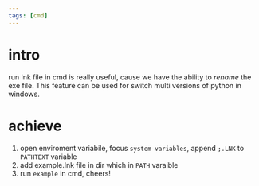 ```yaml
---
tags: [cmd]
---
```


# intro
run lnk file in cmd is really useful, cause we have the ability to *rename* the exe file. This feature can be used for switch multi versions of python in windows.

# achieve
1. open enviroment variabile, focus `system variables`, append `;.LNK` to `PATHTEXT` variable
1. add example.lnk file in dir which in `PATH` varaible
1. run `example` in cmd, cheers!  
